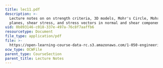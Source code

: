 ```yaml
---
title: lec11.pdf
description: >-
  Lecture notes on on strength criteria, 3D models, Mohr's Circle, Mohr stress
  planes, shear stress, and stress vectors in normal and shear components.
uid: 0b893146-c018-337e-497a-76c8f7aaffb6
resourcetype: Document
file_type: application/pdf
file: >-
  https://open-learning-course-data-rc.s3.amazonaws.com/1-050-engineering-mechanics-i-fall-2007/0b893146c018337e497a76c8f7aaffb6_lec11.pdf
ocw_type: OCWFile
parent_type: CourseSection
parent_title: Lecture Notes
---
```

